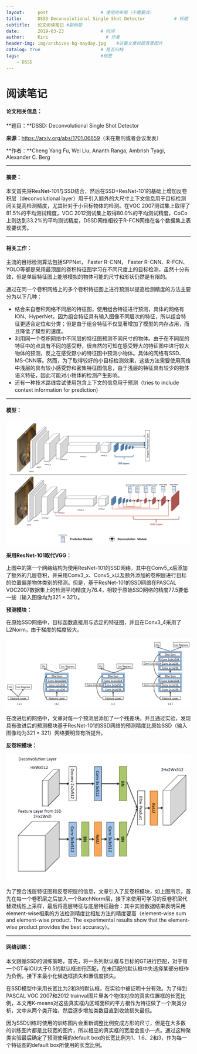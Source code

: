 ```yaml
---
layout:     post                    # 使用的布局（不需要改）
title:      DSSD Deconvolutional Single Shot Detector           # 标题 
subtitle:   论文阅读笔记 #副标题
date:       2019-03-23              # 时间
author:     Kiri                      # 作者
header-img: img/archives-bg-mayday.jpg    #这篇文章标题背景图片
catalog: true                       # 是否归档
tags:                               #标签
    - DSSD
---
```


# 阅读笔记

#### 论文相关信息：

**题目：**DSSD: Deconvolutional Single Shot Detector

**来源：**<https://arxiv.org/abs/1701.06659>（未在期刊或者会议发表）

**作者：**Cheng Yang Fu, Wei Liu, Ananth Ranga, Ambrish Tyagi, Alexander C. Berg

----

#### 摘要：

本文首先将ResNet-101与SSD结合，然后在SSD+ResNet-101的基础上增加反卷积层（deconvolutional layer）用于引入额外的大尺寸上下文信息用于目标检测闭关提高检测精度，尤其针对于小目标物体的检测。在VOC 2007测试集上取得了81.5%的平均测试精度，VOC 2012测试集上取得80.0%的平均测试精度，CoCo上则达到33.2%的平均测试精度，DSSD网络相较于R-FCN网络在各个数据集上表现要优秀。

----

#### 相关工作：

主流的目标检测算法包括SPPNet， Faster R-CNN， Faster R-CNN、R-FCN、YOLO等都是采用最顶层的卷积特征图学习在不同尺度上的目标检测，虽然十分有效，但是单层特征图上能够模拟的物体可能的尺寸和形状仍然是有限的。

通过在同一个卷积网络上的多个卷积特征图上进行预测以提高检测精度的方法主要分为以下几种：

- 结合来自卷积网络不同层的特征图，使用组合特征进行预测，具体的网络有ION、HyperNet。因为组合特征具有输入图像不同层次的特征，所以组合特征更适合定位和分类；但是由于组合特征不仅显著增加了模型的内存占用，而且降低了模型的速度。
- 利用同一个卷积网络中不同层的特征图预测不同尺寸的物体。由于在不同层的特征中的点具有不同的感受野，很自然的可知在感受野大的特征图中进行较大物体的预测，反之在感受野小的特征图中预测小物体。具体的网络有SSD、MS-CNN等。然而，为了取得较好的小目标检测效果，这些方法需要使用网络中浅层的具有较小感受野和密集特征图信息，由于浅层的特征具有较少的物体语义特征，因此可能对小物体的检测产生影响。
- 还有一种技术路线尝试使用包含上下文的信息用于预测（tries to include context information for prediction）

----

#### 模型：

![pic1](https://github.com/caiwendi/caiwendi.github.io/raw/master/img/DSSD-1.png)

**采用ResNet-101取代VGG：**

上图中的第一个网络结构为使用ResNet-101的SSD网络，其中在Conv5_x后添加了额外的几层卷积，并采用Conv3_x、Conv5_x以及额外添加的卷积层进行目标的位置偏差物体类别的预测。但是，基于ResNet-101的SSD网络在PASCAL VOC2007数据集上的检测平均精度为76.4，相较于原始SSD网络的精度77.5要低一些（输入图像均为$321 \times 321$）。

**预测模块：**

在原始SSD网络中，目标函数直接用与选定的特征图，并且在Conv3_4采用了L2Norm，由于梯度的幅度较大。

![pic1](https://github.com/caiwendi/caiwendi.github.io/raw/master/img/DSSD-2.png)

在改进后的网络中，文章对每一个预测层添加了一个残差块。并且通过实验，发现具有改进后的预测模块基于ResNet-101的SSD网络的预测精度比原始SSD（输入图像均为$321 \times 321$）网络要明显有所提升。

**反卷积模块：**

![pic1](https://github.com/caiwendi/caiwendi.github.io/raw/master/img/DSSD-3.png)

为了整合浅层特征图和反卷积层的信息，文章引入了反卷积模块，如上图所示，首先在每一个卷积层之后加入一个BatchNorm层，接下来使用可学习的反卷积层代替双线性上采样，最后将高层特征与底层特征融合：其中实验数据结果表明采用element-wise相乘的方法检测精度比相加方法的精度要高（element-wise sum and element-wise product.
The experimental results show that the element-wise product provides the best accuracy）。

----

#### 网络训练：

本文跟循SSD的训练策略，首先，将一系列默认框与目标的GT进行匹配，对于每一个GT与IOU大于0.5的默认框进行匹配，在未匹配的默认框中失选择某部分框作为负例，接下来最小化候选框损失和置信度损失。

在SSD模型中采用长宽比为2和3的默认框，在实验中被证明十分有效。为了得到PASCAL VOC 2007和2012 trainval图片里各个物体对应的真实位置框的长宽比例，本文用K-means对这些真实框内区域面积的平方根作为特征做了一个聚类分析，文中从两个类开始，然后逐步增加类数目直到收敛损失最低。

因为SSD训练时使用的训练图片会重新调整比例变成方形的尺寸，但是在大多数的训练图片都是比较宽的图片，所以相应的真实框的宽度会变小一点。通过这种聚类实验最后确定了预测使用的default box的长宽比例为1、1.6、2和3，作为每一个特征图的default
box所使用的长宽比例。





<html>

<head>
<title>MathJax TeX Test Page</title>
<script type="text/x-mathjax-config">
  MathJax.Hub.Config({tex2jax: {inlineMath: [['$','$'], ['\\(','\\)']]}});
</script>
<script type="text/javascript" async src="https://cdn.mathjax.org/mathjax/latest/MathJax.js?config=TeX-AMS_CHTML">
</script>
</head>
<body>